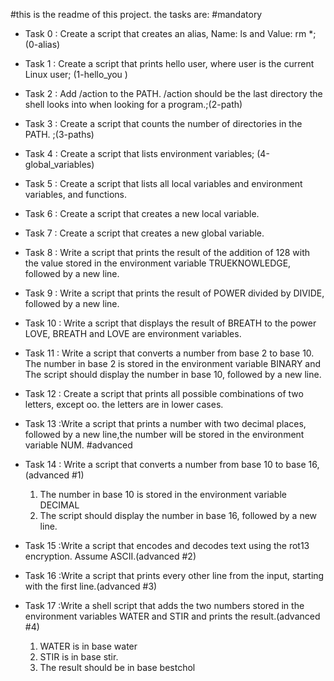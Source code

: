 #this is the readme of this project.
 the tasks are:
#mandatory 
* Task 0 : Create a script that creates an alias, Name: ls and Value: rm *;(0-alias)
* Task 1 : Create a script that prints hello user, where user is the current Linux user; (1-hello_you )
* Task 2 : Add /action to the PATH. /action should be the last directory the shell looks into when looking for a program.;(2-path)
* Task 3 : Create a script that counts the number of directories in the PATH. ;(3-paths)
* Task 4 : Create a script that lists environment variables; (4-global_variables)
* Task 5 : Create a script that lists all local variables and environment variables, and functions.
* Task 6 : Create a script that creates a new local variable.
* Task 7 : Create a script that creates a new global variable.
* Task 8 : Write a script that prints the result of the addition of 128 with the value stored in the environment variable TRUEKNOWLEDGE, followed by a new line.

* Task 9 : Write a script that prints the result of POWER divided by DIVIDE, followed by a new line.
* Task 10 : Write a script that displays the result of BREATH to the power LOVE, BREATH and LOVE are environment variables.
* Task 11 : Write a script that converts a number from base 2 to base 10. The number in base 2 is stored in the environment variable BINARY and The script should display the number in base 10, followed by a new line.

* Task 12 : Create a script that prints all possible combinations of two letters, except oo. the letters are in lower cases.
* Task 13 :Write a script that prints a number with two decimal places, followed by a new line,the number will be stored in the environment variable NUM.
#advanced
* Task 14 : Write a script that converts a number from base 10 to base 16, (advanced #1)
   1. The number in base 10 is stored in the environment variable DECIMAL
   2. The script should display the number in base 16, followed by a new line.
* Task 15 :Write a script that encodes and decodes text using the rot13 encryption. Assume ASCII.(advanced #2) 
* Task 16 :Write a script that prints every other line from the input, starting with the first line.(advanced #3)
* Task 17 :Write a shell script that adds the two numbers stored in the environment variables WATER and STIR and prints the result.(advanced #4)

   1. WATER is in base water
   2. STIR is in base stir.
   3. The result should be in base bestchol

